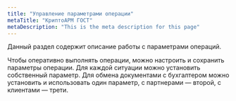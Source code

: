 ```yaml
---
title: "Управление параметрами операции"
metaTitle: "КриптоАРМ ГОСТ"
metaDescription: "This is the meta description for this page"
---
```


Данный раздел содержит описание работы с параметрами операций.

Чтобы оперативно выполнять операции, можно настроить и сохранить параметры операции. Для каждой ситуации можно установить собственный параметр. Для обмена документами с бухгалтером можно установить и использовать один параметр, с партнерами — второй, с клиентами — трети.

